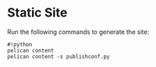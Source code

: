 # Static Site


Run the following commands to generate the site:

    #!python
    pelican content
    pelican content -s publishconf.py


